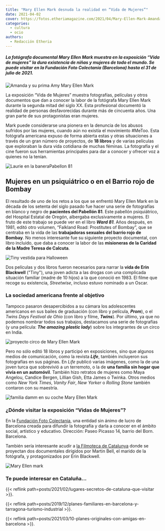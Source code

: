```yaml
---
title: "Mary Ellen Mark desnuda la realidad en “Vida de Mujeres”"
date: 2021-04-02
cover: https://fotos.etheriamagazine.com/2021/04/Mary-Ellen-Mark-Amanda-y-su-prima-Amy-1990.jpg
categories: 
  - cultura
  - ocio
authors: 
  - Redacción Etheria
---
```


##### La fotógrafa documental Mary Ellen Mark muestra en la exposición “Vida de mujeres” la dura existencia de niñas y mujeres de todo el mundo. Se puede visitar en la Fundación Foto Colectania (Barcelona) hasta el 31 de julio de 2021.

![Amanda y su prima Amy Mary Ellen Mark](https://fotos.etheriamagazine.com/2021/04/Mary-Ellen-Mark-Amanda-y-su-prima-Amy-1990.jpg "Amanda y su prima Amy. Valdese, Carolina del Norte, Estados Unidos, 1990. © Mary Ellen Mark")

La exposición “Vida de Mujeres” muestra fotografías, películas y otros documentos que 
dan a conocer la labor de la fotógrafa Mary Ellen Mark durante la segunda mitad del 
siglo XX. Esta profesional documentó la realidad de personas desfavorecidas durante más 
de cincuenta años. Una gran parte de sus protagonistas eran mujeres. 

Mark puede considerarse una pionera en la denuncia de los abusos sufridos por las 
mujeres, cuando aún no existía el movimiento #MeToo. Esta fotógrafa americana expuso de 
forma abierta estas y otras situaciones a través de un gran número de proyectos, de **18 
libros** y de varias películas que exploraban la dura vida cotidiana de muchas féminas. 
La fotografía y el cine fueron sus herramientas principales para dar a conocer y ofrecer 
voz a quienes no la tenían. 

![Laurie en la baneraPabellon 81](https://fotos.etheriamagazine.com/2021/04/Mary-Ellen-Mark-Laurie-Pabellon-81.jpg "Laurie en la bañera, Pabellón 81, Hospital del Estado de Oregón. Salem, Oregón, Estados Unidos, 1976. © Mary Ellen Mark")

## Mujeres en un psiquiátrico o en el Barrio rojo de Bombay 

El resultado de uno de los retos a los que se enfrentó Mary Ellen Mark en la década de 
los setenta del siglo pasado fue hacer una serie de fotografías en blanco y negro de 
**pacientes del Pabellón 81**. Este pabellón psiquiátrico, del Hospital Estatal de 
Oregón, albergaba exclusivamente a mujeres. El fruto de este trabajo se puede ver en el 
libro **_Ward 81_**. Años después, en 1981, editó otro volumen, “Falkland Road: 
Prostitutes of Bombay”, que se centraba en la vida de las **trabajadoras sexuales del 
barrio rojo de Bombay**. No menos interesante fue su siguiente proyecto documental, con 
libro incluido, que daba a conocer la labor de las **misioneras de la Caridad de la 
Madre Teresa de Calcuta**. 

![Tiny vestida para Halloween](https://fotos.etheriamagazine.com/2021/04/Mary-Ellen-Mark-tiny-Halloween-1983.jpg "Tiny vestida para Halloween. Seattle, Washington, Estados Unidos, 1983. © Mary Ellen Mark")

Dos películas y dos libros fueron necesarios para narrar la **vida de Erin Blackwell** 
("Tiny"), una joven adicta a las drogas con una complicada situación familiar (madre de 
10 hijos) a la que conoció en 1983. El filme que recoge su existencia, _Streetwise_, 
incluso estuvo nominado a un Oscar. 

### La sociedad americana frente al objetivo

Tampoco pasaron desapercibidos a su cámara los adolescentes americanos en sus bailes de 
graduación (con libro y película, _**Prom**_), o el _Twins Days Festival de Ohio_ (con 
libro y filme, **_Twins_**). Por último, ya que no podemos nombrar todos sus trabajos, 
destacamos una serie de fotografías (y una película: _**The amazing plastic lady**_) 
sobre los integrantes de un circo en India. 

![proyecto circo de Mary Ellen Mark](https://fotos.etheriamagazine.com/2021/04/Mary-Ellen-Mark-Hipopotamo-e-interprete.jpg "Hipopótamo e intérprete, Great Rayman Circus. Madrás, India, 1989. © Mary Ellen Mark")

Pero no sólo editó 18 libros y participó en exposiciones, sino que algunos medios de 
comunicación, como la revista _**Life**_, también incluyeron sus fotografías en sus 
páginas. En _Life_ publicó varias imágenes, como la de una joven turca que sobrevivió a 
un terremoto, o la de **una familia sin hogar que vivía en un automóvil**. También hizo 
retratos de mujeres como Maya Angelou, Candice Bergen, Lillian Gish, Etta James o 
Twinka. Otros medios como _New York Times_, _Vanity Fair_, _New Yorker_ o _Rolling 
Stone_ también contaron con su maestría. 

![familia damm en su coche Mary Ellen Mark](https://fotos.etheriamagazine.com/2021/04/Mary-Ellen-familia-Damm-en-su-coche.jpg "La familia Damm en su coche. Los Ángeles, California, Estados Unidos, 1987. © Mary Ellen Mark")

### ¿Dónde visitar la exposición “Vidas de Mujeres”?

En la [Fundación Foto 
Colectania](http://fotocolectania.org/es/tags/47/mary-ellen-mark-vidas-de-mujeres), una 
entidad sin ánimo de lucro de Barcelona creada para difundir la fotografía y darla a 
conocer en el ámbito social, artístico y educativo. Dirección: Paseo Picasso 14, barrio 
del Born. Barcelona. 

También sería interesante acudir a [la Filmoteca de 
Catalunya](https://www.filmoteca.cat/web/es/node/43630) donde se proyectan dos 
documentales dirigidos por Martin Bell, el marido de la fotógrafa, y protagonizados por 
Erin Blackwell. 

![Mary Ellen  mark](https://fotos.etheriamagazine.com/2021/04/Mary-Ellen-fotografa-americana.jpg "Mary Ellen Mark con su Leica en Central Park. 1970. Fotógrafo desconocido.")

### Te puede interesar en Cataluña...

{{< reflink path=posts/2021/02/lugares-secretos-de-cataluna-que-visitar >}}. 

{{< reflink 
path=posts/2019/12/planes-familiares-en-barcelona-y-tarragona-turismo-industrial >}}. 

{{< reflink path=posts/2021/03/10-planes-originales-con-amigas-en-barcelona >}}.
